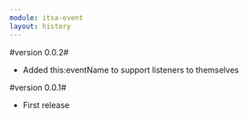 ```yaml
---
module: itsa-event
layout: history
---
```


#version 0.0.2#

* Added this:eventName to support listeners to themselves


#version 0.0.1#

* First release